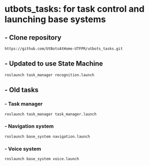 # utbots_tasks: for task control and launching base systems

## - Clone repository

    https://github.com/UtBotsAtHome-UTFPR/utbots_tasks.git

## - Updated to use State Machine

    roslaunch task_manager recognition.launch

## - Old tasks

### - Task manager

    roslaunch task_manager task_manager.launch

### - Navigation system

    roslaunch base_system navigation.launch

### - Voice system

    roslaunch base_system voice.launch
